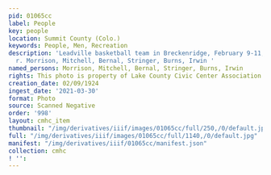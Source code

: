 ```yaml
---
pid: 01065cc
label: People
key: people
location: Summit County (Colo.)
keywords: People, Men, Recreation
description: 'Leadville basketball team in Breckenridge, February 9-11, 1924 l. to
  r. Morrison, Mitchell, Bernal, Stringer, Burns, Irwin '
named_persons: Morrison, Mitchell, Bernal, Stringer, Burns, Irwin
rights: This photo is property of Lake County Civic Center Association.
creation_date: 02/09/1924
ingest_date: '2021-03-30'
format: Photo
source: Scanned Negative
order: '998'
layout: cmhc_item
thumbnail: "/img/derivatives/iiif/images/01065cc/full/250,/0/default.jpg"
full: "/img/derivatives/iiif/images/01065cc/full/1140,/0/default.jpg"
manifest: "/img/derivatives/iiif/01065cc/manifest.json"
collection: cmhc
! '': 
---
```

